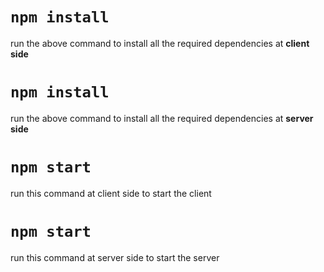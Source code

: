 # `npm install`

run the above command to install all the required dependencies at **client side**

# `npm install`

run the above command to install all the required dependencies at **server side**

# `npm start`

run this command at client side to start the client

# `npm start`

run this command at server side to start the server

